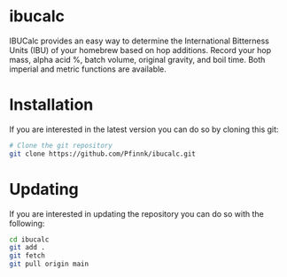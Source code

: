 # ibucalc

IBUCalc provides an easy way to determine the International Bitterness Units (IBU) of your homebrew based on hop additions. Record your hop mass, alpha acid %, batch volume, original gravity, and boil time. Both imperial and metric functions are available.

# Installation

If you are interested in the latest version you can do so by cloning this git:
```bash
# Clone the git repository
git clone https://github.com/Pfinnk/ibucalc.git
```

# Updating

If you are interested in updating the repository you can do so with the following:
```bash
cd ibucalc
git add .
git fetch
git pull origin main
```
